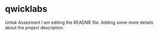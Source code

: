 # qwicklabs
Untuk Assesment
I am editing the README file. Adding some more details about the project description.
